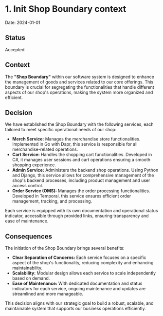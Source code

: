 # 1. Init Shop Boundary context

Date: 2024-01-01

## Status

Accepted

## Context

The **"Shop Boundary"** within our software system is designed to enhance the management of goods and services related 
to our core offerings. This boundary is crucial for segregating the functionalities that handle different aspects 
of our shop's operations, making the system more organized and efficient.

## Decision

We have established the Shop Boundary with the following services, each tailored to meet specific operational needs of our shop:

- **Merch Service:** Manages the merchandise store functionalities. Implemented in Go with Dapr, 
this service is responsible for all merchandise-related operations.
- **Cart Service:** Handles the shopping cart functionalities. Developed in C#, 
it manages user sessions and cart operations ensuring a smooth shopping experience.
- **Admin Service:** Administers the backend shop operations. Using Python and Django, 
this service allows for comprehensive management of the shop's backend processes, 
including product management and user access control.
- **Order Service (OMS):** Manages the order processing functionalities. Developed in Temporal,
this service ensures efficient order management, tracking, and processing.

Each service is equipped with its own documentation and operational status indicator, accessible through provided links, 
ensuring transparency and ease of maintenance.

## Consequences

The initiation of the Shop Boundary brings several benefits:

- **Clear Separation of Concerns:** Each service focuses on a specific aspect of the shop's functionality, 
reducing complexity and enhancing maintainability.
- **Scalability:** Modular design allows each service to scale independently based on demand.
- **Ease of Maintenance:** With dedicated documentation and status indicators for each service, 
ongoing maintenance and updates are streamlined and more manageable.

This decision aligns with our strategic goal to build a robust, scalable, and maintainable system 
that supports our business operations efficiently.
